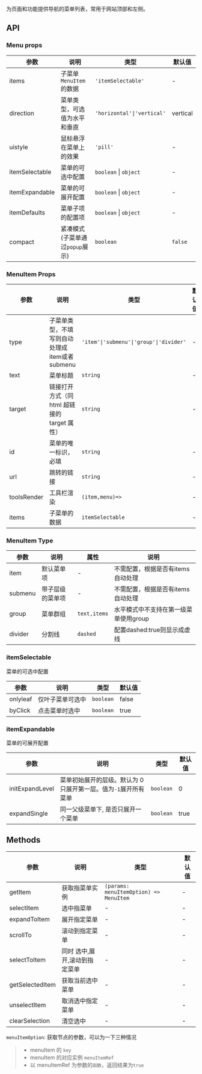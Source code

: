 为页面和功能提供导航的菜单列表，常用于网站顶部和左侧。

## API

### Menu props

| 参数           | 说明                            | 类型                       | 默认值   |
| -------------- | ------------------------------- | -------------------------- | -------- |
| items          | 子菜单`MenuItem`的数据          | `'itemSelectable'`         | -        |
| direction      | 菜单类型，可选值为水平和垂直    | `'horizontal'\|'vertical'` | vertical |
| uistyle        | 鼠标悬浮在菜单上的效果          | `'pill'`                   | -        |
| itemSelectable | 菜单的可选中配置                | `boolean` \| `object`      | -        |
| itemExpandable | 菜单的可展开配置                | `boolean` \| `object`      | -        |
| itemDefaults   | 菜单子项的配置项                | `boolean` \| `object`      | -        |
| compact        | 紧凑模式(子菜单通过`popup`展示) | `boolean`                  | `false`  |

### MenuItem Props

| 参数        | 说明                                         | 类型             | 默认值 |
| ----------- | -------------------------------------------- | ---------------- | ----------- |
| type       | 子菜单类型，不填写则自动处理成item或者submenu                                 | `'item'\|'submenu'\|'group'\|'divider'` | -      |
| text        | 菜单标题                                     | `string`         | -      |
| target      | 链接打开方式（同 html 超链接的 target 属性） | `string`         | -      |
| id          | 菜单的唯一标识，必填                         | `string`         | -      |
| url         | 跳转的链接                                   | `string`         | -      |
| toolsRender | 工具栏渲染                                   | `(item,menu)=>`  | -      |
| items       | 子菜单的数据                                 | `itemSelectable` | -      |



### MenuItem Type


| 参数     | 说明             | 属性      | 说明 |
| -------- | ---------------- | --------- | ------------- |
| item | 默认菜单项 | - | 不需配置，根据是否有items自动处理 | 
| submenu  | 带子层级的菜单项   | - | 不需配置，根据是否有items自动处理 | 
| group | 菜单群组 | `text,items` | 水平模式中不支持在第一级菜单使用group | 
| divider  | 分割线   | `dashed` | 配置dashed:true则显示成虚线 | 

### itemSelectable

菜单的可选中配置

| 参数     | 说明             | 类型      | 默认值 |
| -------- | ---------------- | --------- | ------ |
| onlyleaf | 仅叶子菜单可选中 | `boolean` | false  |
| byClick  | 点击菜单时选中   | `boolean` | true   |

### itemExpandable

菜单的可展开配置

| 参数 | 说明 | 类型 | 默认值 |
| --- | --- | --- | --- |
| initExpandLevel | 菜单初始展开的层级。默认为 0 只展开第一层。值为`-1`展开所有菜单 | `boolean` | 0 |
| expandSingle | 同一父级菜单下, 是否只展开一个菜单 | `boolean` | true |

## Methods

| 参数 | 说明 | 类型 | 默认值 |
| --- | --- | --- | --- |
| getItem | 获取指菜单实例 | `(params: menuItemOption) => MenuItem` | - |
| selectItem | 选中指菜单 | - | - |
| expandToItem | 展开指定菜单 | - | - |
| scrollTo | 滚动到指定菜单 | - | - |
| selectToItem | 同时 选中,展开,滚动到指定菜单 | - | - |
| getSelectedItem | 获取当前选中菜单 | - | - |
| unselectItem | 取消选中指定菜单 | - | - |
| clearSelection | 清空选中 | - | - |

`menuItemOption`: 获取节点的参数，可以为一下三种情况

> - menuItem 的 `key`
> - menuItem 的对应实例 `menuItemRef`
> - 以 menuItemRef 为参数的`函数`，返回结果为`true`
